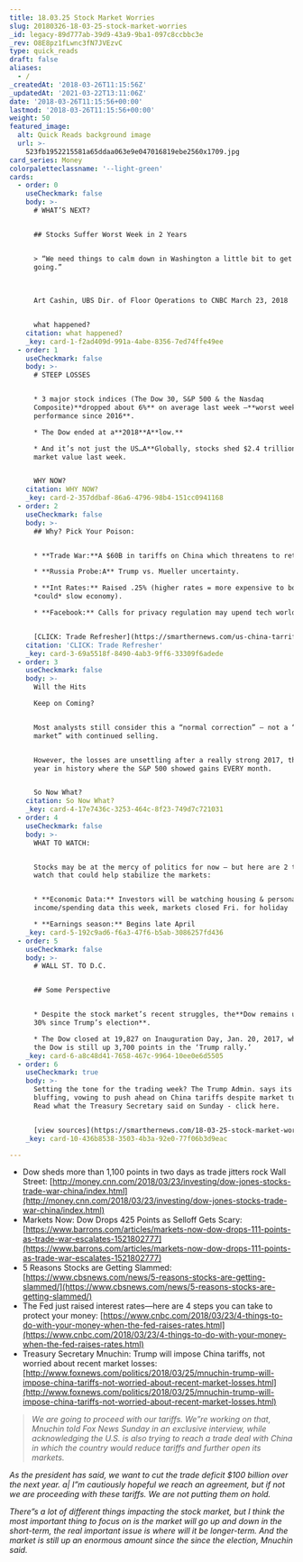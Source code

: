 ```yaml
---
title: 18.03.25 Stock Market Worries
slug: 20180326-18-03-25-stock-market-worries
_id: legacy-89d777ab-39d9-43a9-9ba1-097c8ccbbc3e
_rev: O8E8pz1fLwnc3fN7JVEzvC
type: quick_reads
draft: false
aliases:
  - /
_createdAt: '2018-03-26T11:15:56Z'
_updatedAt: '2021-03-22T13:11:06Z'
date: '2018-03-26T11:15:56+00:00'
lastmod: '2018-03-26T11:15:56+00:00'
weight: 50
featured_image:
  alt: Quick Reads background image
  url: >-
    523fb1952215581a65ddaa063e9e047016819ebe2560x1709.jpg
card_series: Money
colorpaletteclassname: '--light-green'
cards:
  - order: 0
    useCheckmark: false
    body: >-
      # WHAT’S NEXT?


      ## Stocks Suffer Worst Week in 2 Years


      > “We need things to calm down in Washington a little bit to get things
      going.”  
        
        
        
      Art Cashin, UBS Dir. of Floor Operations to CNBC March 23, 2018


      what happened?
    citation: what happened?
    _key: card-1-f2ad409d-991a-4abe-8356-7ed74ffe49ee
  - order: 1
    useCheckmark: false
    body: >-
      # STEEP LOSSES


      * 3 major stock indices (The Dow 30, S&P 500 & the Nasdaq
      Composite)**dropped about 6%** on average last week –**worst weekly
      performance since 2016**.

      * The Dow ended at a**2018**A**low.**

      * And it’s not just the US…A**Globally, stocks shed $2.4 trillion** in
      market value last week.


      WHY NOW?
    citation: WHY NOW?
    _key: card-2-357ddbaf-86a6-4796-98b4-151cc0941168
  - order: 2
    useCheckmark: false
    body: >-
      ## Why? Pick Your Poison:


      * **Trade War:**A $60B in tariffs on China which threatens to retaliate.

      * **Russia Probe:A** Trump vs. Mueller uncertainty.

      * **Int Rates:** Raised .25% (higher rates = more expensive to borrow $$ =
      *could* slow economy).

      * **Facebook:** Calls for privacy regulation may upend tech world.


      [CLICK: Trade Refresher](https://smarthernews.com/us-china-tarriffs/)
    citation: 'CLICK: Trade Refresher'
    _key: card-3-69a5518f-8490-4ab3-9ff6-33309f6adede
  - order: 3
    useCheckmark: false
    body: >-
      Will the Hits  

      Keep on Coming?


      Most analysts still consider this a “normal correction” – not a “bear
      market” with continued selling.


      However, the losses are unsettling after a really strong 2017, the 1st
      year in history where the S&P 500 showed gains EVERY month.


      So Now What?
    citation: So Now What?
    _key: card-4-17e7436c-3253-464c-8f23-749d7c721031
  - order: 4
    useCheckmark: false
    body: >-
      WHAT TO WATCH:


      Stocks may be at the mercy of politics for now – but here are 2 things to
      watch that could help stabilize the markets:


      * **Economic Data:** Investors will be watching housing & personal
      income/spending data this week, markets closed Fri. for holiday

      * **Earnings season:** Begins late April
    _key: card-5-192c9ad6-f6a3-47f6-b5ab-3086257fd436
  - order: 5
    useCheckmark: false
    body: >-
      # WALL ST. TO D.C.


      ## Some Perspective


      * Despite the stock market’s recent struggles, the**Dow remains up about
      30% since Trump’s election**.

      * The Dow closed at 19,827 on Inauguration Day, Jan. 20, 2017, which means
      the Dow is still up 3,700 points in the ‘Trump rally.’
    _key: card-6-a8c48d41-7658-467c-9964-10ee0e6d5505
  - order: 6
    useCheckmark: true
    body: >-
      Setting the tone for the trading week? The Trump Admin. says its not
      bluffing, vowing to push ahead on China tariffs despite market turbulence.
      Read what the Treasury Secretary said on Sunday - click here.


      [view sources](https://smarthernews.com/18-03-25-stock-market-worries/)
    _key: card-10-436b8538-3503-4b3a-92e0-77f06b3d9eac

---
```

* Dow sheds more than 1,100 points in two days as trade jitters rock Wall Street: [http://money.cnn.com/2018/03/23/investing/dow-jones-stocks-trade-war-china/index.html](http://money.cnn.com/2018/03/23/investing/dow-jones-stocks-trade-war-china/index.html)
* Markets Now: Dow Drops 425 Points as Selloff Gets Scary:  
[https://www.barrons.com/articles/markets-now-dow-drops-111-points-as-trade-war-escalates-1521802777](https://www.barrons.com/articles/markets-now-dow-drops-111-points-as-trade-war-escalates-1521802777)
* 5 Reasons Stocks are Getting Slammed:  
[https://www.cbsnews.com/news/5-reasons-stocks-are-getting-slammed/](https://www.cbsnews.com/news/5-reasons-stocks-are-getting-slammed/)
* The Fed just raised interest rates—here are 4 steps you can take to protect your money: [https://www.cnbc.com/2018/03/23/4-things-to-do-with-your-money-when-the-fed-raises-rates.html](https://www.cnbc.com/2018/03/23/4-things-to-do-with-your-money-when-the-fed-raises-rates.html)
* Treasury Secretary Mnuchin: Trump will impose China tariffs, not worried about recent market losses: [http://www.foxnews.com/politics/2018/03/25/mnuchin-trump-will-impose-china-tariffs-not-worried-about-recent-market-losses.html](http://www.foxnews.com/politics/2018/03/25/mnuchin-trump-will-impose-china-tariffs-not-worried-about-recent-market-losses.html)

> _We are going to proceed with our tariffs. We”re working on that, Mnuchin told Fox News Sunday in an exclusive interview, while acknowledging the U.S. is also trying to reach a trade deal with China in which the country would reduce tariffs and further open its markets._  
  
  
  
_As the president has said, we want to cut the trade deficit $100 billion over the next year. a| I”m cautiously hopeful we reach an agreement, but if not we are proceeding with these tariffs. We are not putting them on hold._  
  
  
  
_There”s a lot of different things impacting the stock market, but I think the most important thing to focus on is the market will go up and down in the short-term, the real important issue is where will it be longer-term. And the market is still up an enormous amount since the since the election, Mnuchin said._